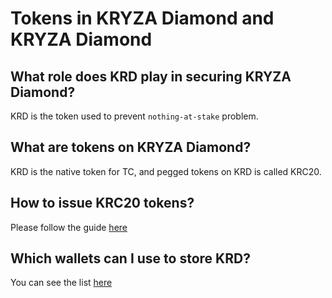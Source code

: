 # Tokens in KRYZA Diamond and KRYZA Diamond

## What role does KRD play in securing KRYZA Diamond?

KRD is the token used to prevent `nothing-at-stake` problem.

## What are tokens on KRYZA Diamond?

KRD is the native token for TC, and pegged tokens on KRD is called KRC20.

## How to issue KRC20 tokens?

Please follow the guide [here](../../smart-chain/developer/issue-KRC20.md)

## Which wallets can I use to store KRD?

You can see the list [here](../../wallets.md)
